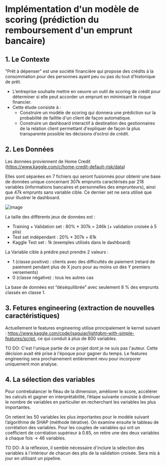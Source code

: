 # Implémentation d'un modèle de scoring (prédiction du remboursement d'un emprunt bancaire)


## 1. Le Contexte
"Prêt à dépenser" est une société financière qui propose des crédits à la consommation pour des personnes
ayant peu ou pas du tout d'historique de prêt.
- L’entreprise souhaite mettre en oeuvre un outil de scoring de crédit pour déterminer si elle peut accorder un
emprunt en minimisant le risque financier.
- Cette étude consiste à :
    - Construire un modèle de scoring qui donnera une prédiction sur la probabilité de faillite d'un client de façon
automatique.
    - Construire un dashboard interactif à destination des gestionnaires de la relation client permettant
d'expliquer de façon la plus transparente possible les décisions d’octroi de crédit.


## 2. Les Données
Les données proviennent de Home Credit (https://www.kaggle.com/c/home-credit-default-risk/data)

Elles sont séparées en 7 fichiers qui seront fusionnés pour obtenir une base de données unique concernant 307k
emprunts caractérisés par 218 variables (informations bancaires et personnelles des emprunteurs), ainsi que 47k
emprunts sans variable cible. Ce dernier set ne sera utilisé que pour illustrer le dashboard.

![image](https://user-images.githubusercontent.com/108366684/195057349-fc71a3c6-3411-424a-b81b-3de807940ce3.png)

La taille des différents jeux de données est :
- Training + Validation set : 80% * 307k = 246k (+ validation croisée à 5 plis)
- Test set indépendant : 20% * 307k = 61k
- Kaggle Test set : 1k (exemples utilisés dans le dashboard)

La Variable cible à prédire peut prendre 2 valeurs :
- 1 (classe positive) : clients avec des difficultés de paiement (retard de paiement pendant plus de X jours
pour au moins un des Y premiers versements)
- 0 (classe négative) : tous les autres cas

La base de données est “déséquilibrée” avec seulement 8 % des emprunts classés en classe 1.


## 3. Fetures engineering (extraction de nouvelles caractéristiques)
Actuellement le features engineering utilise principalement le kernel suivant :
https://www.kaggle.com/code/jsaguiar/lightgbm-with-simple-features/script, ce qui conduit à plus de 800
variables.

TO DO: C'est l'unique partie de ce projet dont je ne suis pas l'auteur. Cette décision avait été prise à l'époque pour gagner du temps. 
Le features engineering sera prochainement entièrement revu pour incorporer uniquement mon analyse.


## 4. La sélection des variables
Pour contrebalancer le fléau de la dimension, améliorer le score, accélérer les calculs et gagner en
interprétabilité, l’étape suivante consiste à diminuer le nombre de variables en particulier en recherchant les
variables les plus importantes.

On retient les 50 variables les plus importantes pour le modèle suivant l’algorithme de SHAP (méthode itérative). 
On examine ensuite le tableau de corrélation des variables. Pour les couples de variables qui ont un coefficient de corrélation supérieur
à 0.85, on retire une des deux variables à chaque fois → 46 variables.

TO DO: A la réflexion, il semble nécessaire d'inclure la sélection des variables à l'intérieur de chacun des plis de la validation croisée. Sera mis à jour en utilisant un pipeline.






